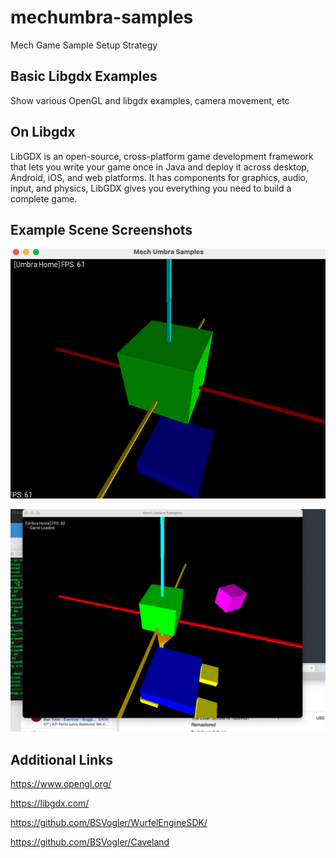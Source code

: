 # mechumbra-samples

Mech Game Sample Setup Strategy

## Basic Libgdx Examples

Show various OpenGL and libgdx examples, camera movement, etc

## On Libgdx

LibGDX is an open-source, cross-platform game development framework that lets you write your game once in Java and deploy it across desktop, Android, iOS, and web platforms.  It has components for graphics, audio, input, and physics, LibGDX gives you everything you need to build a complete game.

## Example Scene Screenshots

![Basic Open GL Scene 1](public/imgs/basic-scene1.png)

![Basic Open GL Scene 2](media/Screenshot_1.png)

## Additional Links

https://www.opengl.org/

https://libgdx.com/

https://github.com/BSVogler/WurfelEngineSDK/

https://github.com/BSVogler/Caveland